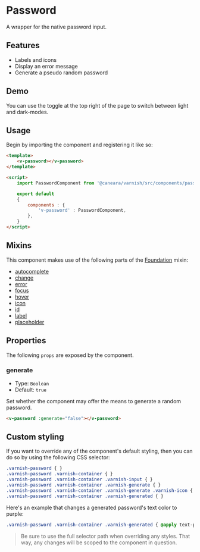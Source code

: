 # Password

A wrapper for the native password input.

## Features

* Labels and icons
* Display an error message
* Generate a pseudo random password

## Demo

You can use the toggle at the top right of the page to switch between light and dark-modes.

<!-- Setup -->
<script setup>
    import { ref } from 'vue';
    import PasswordComponent from '../../src/components/password.vue';

    let content = ref('');
</script>

<!-- Demo -->
<div class="bg-gray-100 dark:bg-black flex justify-center gap-x-3 rounded-md p-6 mt-8">
    <ClientOnly>
        <PasswordComponent icon="fas fa-key" label="Current password" v-model="content"></PasswordComponent>
    </ClientOnly>
</div>

## Usage

Begin by importing the component and registering it like so:

```html
<template>
    <v-password></v-password>
</template>

<script>
    import PasswordComponent from '@caneara/varnish/src/components/password.vue';

    export default
    {
        components : {
            'v-password' : PasswordComponent,
        },
    }
</script>
```

## Mixins

This component makes use of the following parts of the [Foundation](/pages/foundation) mixin:

* [autocomplete](/pages/foundation#autocomplete)
* [change](/pages/foundation#change)
* [error](/pages/foundation#error)
* [focus](/pages/foundation#focus)
* [hover](/pages/foundation#hover)
* [icon](/pages/foundation#icon)
* [id](/pages/foundation#id)
* [label](/pages/foundation#label)
* [placeholder](/pages/foundation#placeholder)

## Properties

The following `props` are exposed by the component.

### generate

- Type: `Boolean`
- Default: `true`

Set whether the component may offer the means to generate a random password.

```html
<v-password :generate="false"></v-password>
```

## Custom styling

If you want to override any of the component's default styling, then you can do so by using the following CSS selector:

```css
.varnish-password { }
.varnish-password .varnish-container { }
.varnish-password .varnish-container .varnish-input { }
.varnish-password .varnish-container .varnish-generate { }
.varnish-password .varnish-container .varnish-generate .varnish-icon { }
.varnish-password .varnish-container .varnish-generated { }
```

Here's an example that changes a generated password's text color to purple:

```css
.varnish-password .varnish-container .varnish-generated { @apply text-purple-700 dark:text-purple-400 }
```

> Be sure to use the full selector path when overriding any styles. That way, any changes will be scoped to the component in question.
